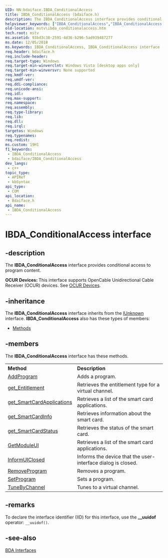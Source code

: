 ```yaml
---
UID: NN:bdaiface.IBDA_ConditionalAccess
title: IBDA_ConditionalAccess (bdaiface.h)
description: The IBDA_ConditionalAccess interface provides conditional access to program content.
helpviewer_keywords: ["IBDA_ConditionalAccess","IBDA_ConditionalAccess interface [Microsoft TV Technologies]","IBDA_ConditionalAccess interface [Microsoft TV Technologies]","described","IBDA_ConditionalAccessInterface","bdaiface/IBDA_ConditionalAccess","mstv.ibda_conditionalaccess"]
old-location: mstv\ibda_conditionalaccess.htm
tech.root: mstv
ms.assetid: 93bd3c38-2591-4d36-b296-5ad939487277
ms.date: 12/05/2018
ms.keywords: IBDA_ConditionalAccess, IBDA_ConditionalAccess interface [Microsoft TV Technologies], IBDA_ConditionalAccess interface [Microsoft TV Technologies],described, IBDA_ConditionalAccessInterface, bdaiface/IBDA_ConditionalAccess, mstv.ibda_conditionalaccess
req.header: bdaiface.h
req.include-header: 
req.target-type: Windows
req.target-min-winverclnt: Windows Vista [desktop apps only]
req.target-min-winversvr: None supported
req.kmdf-ver: 
req.umdf-ver: 
req.ddi-compliance: 
req.unicode-ansi: 
req.idl: 
req.max-support: 
req.namespace: 
req.assembly: 
req.type-library: 
req.lib: 
req.dll: 
req.irql: 
targetos: Windows
req.typenames: 
req.redist: 
ms.custom: 19H1
f1_keywords:
 - IBDA_ConditionalAccess
 - bdaiface/IBDA_ConditionalAccess
dev_langs:
 - c++
topic_type:
 - APIRef
 - kbSyntax
api_type:
 - COM
api_location:
 - Bdaiface.h
api_name:
 - IBDA_ConditionalAccess
---
```


# IBDA_ConditionalAccess interface


## -description

The <b>IBDA_ConditionalAccess</b> interface provides conditional access to program content.

<b>OCUR Devices: </b>This interface supports OpenCable Unidirectional Cable Receiver (OCUR) devices. See <a href="/previous-versions/windows/desktop/mstv/ocur-devices">OCUR Devices</a>.

## -inheritance

The <b xmlns:loc="http://microsoft.com/wdcml/l10n">IBDA_ConditionalAccess</b> interface inherits from the <a href="/windows/desktop/api/unknwn/nn-unknwn-iunknown">IUnknown</a> interface. <b>IBDA_ConditionalAccess</b> also has these types of members:
<ul>
<li><a href="https://docs.microsoft.com/">Methods</a></li>
</ul>

## -members

The <b>IBDA_ConditionalAccess</b> interface has these methods.
<table class="members" id="memberListMethods">
<tr>
<th align="left" width="37%">Method</th>
<th align="left" width="63%">Description</th>
</tr>
<tr data="declared;">
<td align="left" width="37%">
<a href="/windows/desktop/api/bdaiface/nf-bdaiface-ibda_conditionalaccess-addprogram">AddProgram</a>
</td>
<td align="left" width="63%">
Adds a program.

</td>
</tr>
<tr data="declared;">
<td align="left" width="37%">
<a href="/windows/desktop/api/bdaiface/nf-bdaiface-ibda_conditionalaccess-get_entitlement">get_Entitlement</a>
</td>
<td align="left" width="63%">
Retrieves the entitlement type for a virtual channel.

</td>
</tr>
<tr data="declared;">
<td align="left" width="37%">
<a href="/windows/desktop/api/bdaiface/nf-bdaiface-ibda_conditionalaccess-get_smartcardapplications">get_SmartCardApplications</a>
</td>
<td align="left" width="63%">
Retrieves a list of the smart card applications.

</td>
</tr>
<tr data="declared;">
<td align="left" width="37%">
<a href="/windows/desktop/api/bdaiface/nf-bdaiface-ibda_conditionalaccess-get_smartcardinfo">get_SmartCardInfo</a>
</td>
<td align="left" width="63%">
Retrieves information about the smart card.

</td>
</tr>
<tr data="declared;">
<td align="left" width="37%">
<a href="/windows/desktop/api/bdaiface/nf-bdaiface-ibda_conditionalaccess-get_smartcardstatus">get_SmartCardStatus</a>
</td>
<td align="left" width="63%">
Retrieves the status of the smart card.

</td>
</tr>
<tr data="declared;">
<td align="left" width="37%">
<a href="/windows/desktop/api/bdaiface/nf-bdaiface-ibda_conditionalaccess-getmoduleui">GetModuleUI</a>
</td>
<td align="left" width="63%">
Retrieves a list of the smart card applications.

</td>
</tr>
<tr data="declared;">
<td align="left" width="37%">
<a href="/windows/desktop/api/bdaiface/nf-bdaiface-ibda_conditionalaccess-informuiclosed">InformUIClosed</a>
</td>
<td align="left" width="63%">
Informs the device that the user-interface dialog is closed.

</td>
</tr>
<tr data="declared;">
<td align="left" width="37%">
<a href="/windows/desktop/api/bdaiface/nf-bdaiface-ibda_conditionalaccess-removeprogram">RemoveProgram</a>
</td>
<td align="left" width="63%">
Removes a program.

</td>
</tr>
<tr data="declared;">
<td align="left" width="37%">
<a href="/windows/desktop/api/bdaiface/nf-bdaiface-ibda_conditionalaccess-setprogram">SetProgram</a>
</td>
<td align="left" width="63%">
Sets a program.

</td>
</tr>
<tr data="declared;">
<td align="left" width="37%">
<a href="/windows/desktop/api/bdaiface/nf-bdaiface-ibda_conditionalaccess-tunebychannel">TuneByChannel</a>
</td>
<td align="left" width="63%">
Tunes to a virtual channel.

</td>
</tr>
</table>

## -remarks

To declare the interface identifier (IID) for this interface, use the <b>__uuidof</b> operator: <code>__uuidof()</code>.

## -see-also

<a href="/previous-versions/windows/desktop/mstv/bda-interfaces">BDA Interfaces</a>